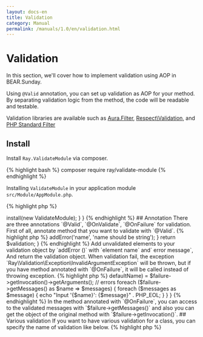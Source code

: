 ```yaml
---
layout: docs-en
title: Validation
category: Manual
permalink: /manuals/1.0/en/validation.html
---
```


# Validation

In this section, we'll cover how to implement validation using AOP in BEAR.Sunday.

Using `@Valid` annotation, you can set up validation as AOP for your method.
By separating validation logic from the method, the code will be readable and testable.

Validation libraries are available such as [Aura.Filter](https://github.com/auraphp/Aura.Filter), [Respect\Validation](https://github.com/Respect/Validation), and [PHP Standard Filter](http://php.net/manual/en/book.filter.php)

## Install

Install `Ray.ValidateModule` via composer.

{% highlight bash %}
composer require ray/validate-module
{% endhighlight %}

Installing `ValidateModule` in your application module `src/Module/AppModule.php`.

{% highlight php %}
<?php
use Ray\Validation\ValidateModule;

class AppModule extends AbstractModule
{
    protected function configure()
    {
        // ...
        $this->install(new ValidateModule);
    }
}
{% endhighlight %}

## Annotation

There are three annotations `@Valid`, `@OnValidate`, `@OnFailure` for validation.

First of all, annotate method that you want to validate with `@Valid`.

{% highlight php %}
<?php
use Ray\Validation\Annotation\Valid;
// ...
    /**
     * @Valid
     */
    public function createUser($name)
    {
{% endhighlight %}

Validation will be conducted in the method annotated with `@OnValidate`. 

The arguments of the method should be the same as the original method. The method name is free.

{% highlight php %}
<?php
use Ray\Validation\Annotation\OnValidate;
// ...
    /**
     * @OnValidate
     */
    public function onValidate($name)
    {
        $validation = new Validation;
        if (! is_string($name)) {
            $validation->addError('name', 'name should be string');
        }

        return $validation;
    }
{% endhighlight %}

Add unvalidated elements to your validation object by `addError ()` with `element name` and` error message`, And return the validation object.

When validation fail, the exception `Ray\Validation\Exception\InvalidArgumentException` will be thrown,
but if you have method annotated with `@OnFailure`, it will be called instead of throwing exception.

{% highlight php %}
<?php
use Ray\Validation\Annotation\OnFailure;
// ...
    /**
     * @OnFailure
     */
    public function onFailure(FailureInterface $failure)
    {
        // original parameters
        list($this->defaultName) = $failure->getInvocation()->getArguments();

        // errors
        foreach ($failure->getMessages() as $name => $messages) {
            foreach ($messages as $message) {
                echo "Input '{$name}': {$message}" . PHP_EOL;
            }
        }
    }
{% endhighlight %}

In the method annotated with `@OnFailure`, you can access to the validated messages with `$failure->getMessages()`
and also you can get the object of the original method with `$failure->getInvocation()`.

## Various validation

If you want to have various validation for a class, you can specify the name of validation like below.

{% highlight php %}
<?php
use Ray\Validation\Annotation\Valid;
use Ray\Validation\Annotation\OnValidate;
use Ray\Validation\Annotation\OnFailure;
// ...

    /**
     * @Valid("foo")
     */
    public function fooAction($name, $address, $zip)
    {

    /**
     * @OnValidate("foo")
     */
    public function onValidateFoo($name, $address, $zip)
    {

    /**
     * @OnFailure("foo")
     */
    public function onFailureFoo(FailureInterface $failure)
    {
{% endhighlight %}

## Other validation

If you need to implement the complex validation, you can have another class for validation and inject it.
And then call in the method annotate with `onValidate`.
You can also change your validation behavior by context with DI.

